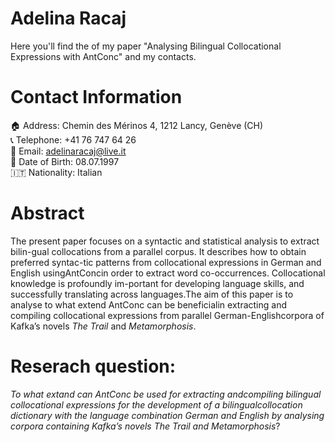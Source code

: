 # Adelina Racaj
Here you'll find the of my paper "Analysing Bilingual Collocational Expressions with AntConc" and my contacts.

# Contact Information
 :house: Address: Chemin des Mérinos 4, 1212 Lancy, Genève (CH)  
 :telephone_receiver: Telephone: +41 76 747 64 26  
 :email: Email: adelinaracaj@live.it  
 :date: Date of Birth: 08.07.1997  
 :it: Nationality: Italian  
 
 # Abstract
The present paper focuses on a syntactic and statistical analysis to extract bilin-gual collocations from a parallel corpus. It describes how to obtain preferred syntac-tic patterns from collocational expressions in German and English usingAntConcin order to extract word co-occurrences. Collocational knowledge is profoundly im-portant for developing language skills, and successfully translating across languages.The aim of this paper is to analyse to what extend AntConc can be beneficialin extracting and compiling collocational expressions from parallel German-Englishcorpora of Kafka’s novels <em>The Trail</em> and <em>Metamorphosis</em>.
  
 # Reserach question:
<em>To what extand can AntConc be used for extracting andcompiling bilingual collocational expressions for the development of a bilingualcollocation dictionary with the language combination German and English by analysing corpora containing Kafka’s novels The Trail and Metamorphosis</em>?
  
